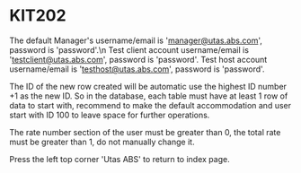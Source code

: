 # KIT202
The default Manager's username/email is 'manager@utas.abs.com', password is 'password'.\n
Test client account username/email is 'testclient@utas.abs.com', password is 'password'.
Test host account username/email is 'testhost@utas.abs.com', password is 'password'.

The ID of the new row created will be automatic use the highest ID number +1 as the new ID. So in the database, each table must have at least 1 row of data to start with, recommend to make the default accommodation and user start with ID 100 to leave space for further operations.

The rate number section of the user must be greater than 0, the total rate must be greater than 1, do not manually change it.

Press the left top corner 'Utas ABS' to return to index page.
